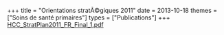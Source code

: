 +++
title = "Orientations stratÃ©giques 2011"
date = 2013-10-18
themes = ["Soins de santé primaires"]
types = ["Publications"]
+++
[HCC_StratPlan2011_FR_Final_1.pdf](/files/HCC_StratPlan2011_FR_Final_1.pdf)
